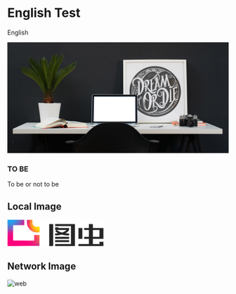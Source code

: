 English Test
====
English

<!-- eedoc {
	"banner":false
} eedoc -->

![cover](../../../assets/single-02.jpg)

### TO BE
To be or not to be

## Local Image
![assets](../../../assets/tuchong.png)

## Network Image
![web](http://img.1991.wiki/tuchongeter/statics/single-gallery-03.jpg)